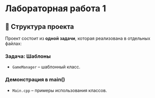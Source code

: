 # Лабораторная работа 1

## 📂 Структура проекта  
Проект состоит из **одной задачи**, которая реализована в отдельных файлах:  

### **Задача: Шаблоны**  
- `GameManager` – шаблонный класс.  
### **Демонстрация в main()**  
- `Main.cpp` – примеры использования классов.  
